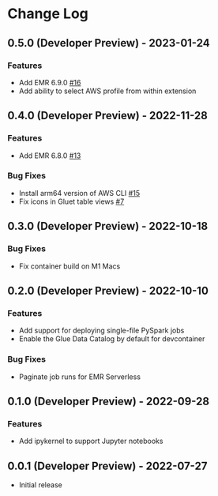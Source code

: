 # Change Log

## 0.5.0 (Developer Preview) - 2023-01-24

### Features

- Add EMR 6.9.0 [#16](https://github.com/awslabs/amazon-emr-vscode-toolkit/issues/16)
- Add ability to select AWS profile from within extension

## 0.4.0 (Developer Preview) - 2022-11-28

### Features

- Add EMR 6.8.0 [#13](https://github.com/awslabs/amazon-emr-vscode-toolkit/issues/13)

### Bug Fixes

- Install arm64 version of AWS CLI [#15](https://github.com/awslabs/amazon-emr-vscode-toolkit/issues/15)
- Fix icons in Gluet table views [#7](https://github.com/awslabs/amazon-emr-vscode-toolkit/issues/7)

## 0.3.0 (Developer Preview) - 2022-10-18

### Bug Fixes

- Fix container build on M1 Macs

## 0.2.0 (Developer Preview) - 2022-10-10

### Features

- Add support for deploying single-file PySpark jobs
- Enable the Glue Data Catalog by default for devcontainer

### Bug Fixes

- Paginate job runs for EMR Serverless

## 0.1.0 (Developer Preview) - 2022-09-28

### Features

- Add ipykernel to support Jupyter notebooks

## 0.0.1 (Developer Preview) - 2022-07-27

- Initial release
